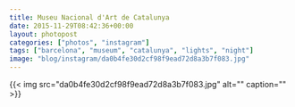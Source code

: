 ```yaml
---
title: Museu Nacional d'Art de Catalunya
date: 2015-11-29T08:42:36+00:00
layout: photopost
categories: ["photos", "instagram"]
tags: ["barcelona", "museum", "catalunya", "lights", "night"]
image: "blog/instagram/da0b4fe30d2cf98f9ead72d8a3b7f083.jpg"
---
```


{{< img src="da0b4fe30d2cf98f9ead72d8a3b7f083.jpg" alt="" caption="" >}}



